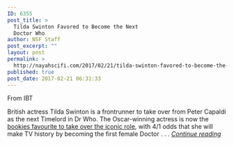 ```yaml
---
ID: 6355
post_title: >
  Tilda Swinton Favored to Become the Next
  Doctor Who
author: NSF Staff
post_excerpt: ""
layout: post
permalink: >
  http://nayahscifi.com/2017/02/21/tilda-swinton-favored-to-become-the-next-doctor-who/
published: true
post_date: 2017-02-21 06:31:33
---
```

From IBT

British actress Tilda Swinton is a frontrunner to take over from Peter Capaldi as the next Timelord in Dr Who. The Oscar-winning actress is now the <a title="His time is up! Find out who could be the next Doctor Who as Peter Capaldi quits" href="http://www.ibtimes.co.uk/his-time-find-out-who-could-be-next-doctor-who-peter-capaldi-quits-1604021" target="_blank">bookies favourite to take over the iconic role</a>, with 4/1 odds that she will make TV history by becoming the first female Doctor . . . <a href="http://www.ibtimes.co.uk/oscar-winner-tilda-swinton-favourite-become-next-dr-who-1607016"><em>Continue reading</em></a>
